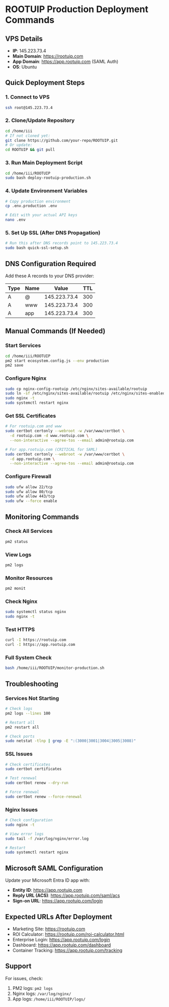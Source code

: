 # ROOTUIP Production Deployment Commands

## VPS Details
- **IP**: 145.223.73.4
- **Main Domain**: https://rootuip.com
- **App Domain**: https://app.rootuip.com (SAML Auth)
- **OS**: Ubuntu

## Quick Deployment Steps

### 1. Connect to VPS
```bash
ssh root@145.223.73.4
```

### 2. Clone/Update Repository
```bash
cd /home/iii
# If not cloned yet:
git clone https://github.com/your-repo/ROOTUIP.git
# Or update:
cd ROOTUIP && git pull
```

### 3. Run Main Deployment Script
```bash
cd /home/iii/ROOTUIP
sudo bash deploy-rootuip-production.sh
```

### 4. Update Environment Variables
```bash
# Copy production environment
cp .env.production .env

# Edit with your actual API keys
nano .env
```

### 5. Set Up SSL (After DNS Propagation)
```bash
# Run this after DNS records point to 145.223.73.4
sudo bash quick-ssl-setup.sh
```

## DNS Configuration Required

Add these A records to your DNS provider:

| Type | Name | Value | TTL |
|------|------|-------|-----|
| A | @ | 145.223.73.4 | 300 |
| A | www | 145.223.73.4 | 300 |
| A | app | 145.223.73.4 | 300 |

## Manual Commands (If Needed)

### Start Services
```bash
cd /home/iii/ROOTUIP
pm2 start ecosystem.config.js --env production
pm2 save
```

### Configure Nginx
```bash
sudo cp nginx-config-rootuip /etc/nginx/sites-available/rootuip
sudo ln -sf /etc/nginx/sites-available/rootuip /etc/nginx/sites-enabled/
sudo nginx -t
sudo systemctl restart nginx
```

### Get SSL Certificates
```bash
# For rootuip.com and www
sudo certbot certonly --webroot -w /var/www/certbot \
  -d rootuip.com -d www.rootuip.com \
  --non-interactive --agree-tos --email admin@rootuip.com

# For app.rootuip.com (CRITICAL for SAML)
sudo certbot certonly --webroot -w /var/www/certbot \
  -d app.rootuip.com \
  --non-interactive --agree-tos --email admin@rootuip.com
```

### Configure Firewall
```bash
sudo ufw allow 22/tcp
sudo ufw allow 80/tcp
sudo ufw allow 443/tcp
sudo ufw --force enable
```

## Monitoring Commands

### Check All Services
```bash
pm2 status
```

### View Logs
```bash
pm2 logs
```

### Monitor Resources
```bash
pm2 monit
```

### Check Nginx
```bash
sudo systemctl status nginx
sudo nginx -t
```

### Test HTTPS
```bash
curl -I https://rootuip.com
curl -I https://app.rootuip.com
```

### Full System Check
```bash
bash /home/iii/ROOTUIP/monitor-production.sh
```

## Troubleshooting

### Services Not Starting
```bash
# Check logs
pm2 logs --lines 100

# Restart all
pm2 restart all

# Check ports
sudo netstat -tlnp | grep -E ":(3000|3001|3004|3005|3008)"
```

### SSL Issues
```bash
# Check certificates
sudo certbot certificates

# Test renewal
sudo certbot renew --dry-run

# Force renewal
sudo certbot renew --force-renewal
```

### Nginx Issues
```bash
# Check configuration
sudo nginx -t

# View error logs
sudo tail -f /var/log/nginx/error.log

# Restart
sudo systemctl restart nginx
```

## Microsoft SAML Configuration

Update your Microsoft Entra ID app with:

- **Entity ID**: https://app.rootuip.com
- **Reply URL (ACS)**: https://app.rootuip.com/saml/acs
- **Sign-on URL**: https://app.rootuip.com/login

## Expected URLs After Deployment

- Marketing Site: https://rootuip.com
- ROI Calculator: https://rootuip.com/roi-calculator.html
- Enterprise Login: https://app.rootuip.com/login
- Dashboard: https://app.rootuip.com/dashboard
- Container Tracking: https://app.rootuip.com/tracking

## Support

For issues, check:
1. PM2 logs: `pm2 logs`
2. Nginx logs: `/var/log/nginx/`
3. App logs: `/home/iii/ROOTUIP/logs/`